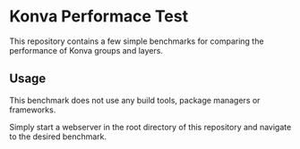 # Konva Performace Test

This repository contains a few simple benchmarks for comparing the performance of Konva groups and layers.

## Usage

This benchmark does not use any build tools, package managers or frameworks.

Simply start a webserver in the root directory of this repository and navigate to the desired benchmark.